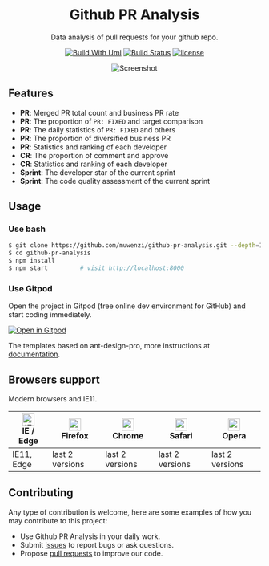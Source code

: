 <h1 align="center">Github PR Analysis</h1>

<div align="center">

Data analysis of pull requests for your github repo.

[![Build With Umi](https://img.shields.io/badge/build%20with-umi-028fe4.svg?style=flat-square)](http://umijs.org/)
[![Build Status](https://img.shields.io/travis/muwenzi/github-pr-analysis/master.svg?style=flat-square)](https://travis-ci.org/muwenzi/github-pr-analysis)
[![license](https://img.shields.io/github/license/muwenzi/github-pr-analysis.svg?style=flat-square)](https://github.com/muwenzi/github-pr-analysis/blob/master/LICENSE)

![Screenshot](https://user-images.githubusercontent.com/12554487/54403808-57385500-470c-11e9-8344-3d33336d940e.jpg)

</div>

## Features

- **PR**: Merged PR total count and business PR rate
- **PR**: The proportion of `PR: FIXED` and target comparison
- **PR**: The daily statistics of `PR: FIXED` and others
- **PR**: The proportion of diversified business PR
- **PR**: Statistics and ranking of each developer
- **CR**: The proportion of comment and approve
- **CR**: Statistics and ranking of each developer
- **Sprint**: The developer star of the current sprint
- **Sprint**: The code quality assessment of the current sprint

## Usage

### Use bash

```bash
$ git clone https://github.com/muwenzi/github-pr-analysis.git --depth=1
$ cd github-pr-analysis
$ npm install
$ npm start         # visit http://localhost:8000
```

### Use Gitpod

Open the project in Gitpod (free online dev environment for GitHub) and start coding immediately.

[![Open in Gitpod](https://gitpod.io/button/open-in-gitpod.svg)](https://gitpod.io/#https://github.com/muwenzi/github-pr-analysis)

The templates based on ant-design-pro, more instructions at [documentation](https://github.com/ant-design/ant-design-pro).

## Browsers support

Modern browsers and IE11.

| [<img src="https://raw.githubusercontent.com/alrra/browser-logos/master/src/edge/edge_48x48.png" alt="IE / Edge" width="24px" height="24px" />](http://godban.github.io/browsers-support-badges/)</br>IE / Edge | [<img src="https://raw.githubusercontent.com/alrra/browser-logos/master/src/firefox/firefox_48x48.png" alt="Firefox" width="24px" height="24px" />](http://godban.github.io/browsers-support-badges/)</br>Firefox | [<img src="https://raw.githubusercontent.com/alrra/browser-logos/master/src/chrome/chrome_48x48.png" alt="Chrome" width="24px" height="24px" />](http://godban.github.io/browsers-support-badges/)</br>Chrome | [<img src="https://raw.githubusercontent.com/alrra/browser-logos/master/src/safari/safari_48x48.png" alt="Safari" width="24px" height="24px" />](http://godban.github.io/browsers-support-badges/)</br>Safari | [<img src="https://raw.githubusercontent.com/alrra/browser-logos/master/src/opera/opera_48x48.png" alt="Opera" width="24px" height="24px" />](http://godban.github.io/browsers-support-badges/)</br>Opera |
| --------- | --------- | --------- | --------- | --------- |
| IE11, Edge| last 2 versions| last 2 versions| last 2 versions| last 2 versions

## Contributing

Any type of contribution is welcome, here are some examples of how you may contribute to this project:

- Use Github PR Analysis in your daily work.
- Submit [issues](http://github.com/muwenzi/github-pr-analysis/issues) to report bugs or ask questions.
- Propose [pull requests](http://github.com/muwenzi/github-pr-analysis/pulls) to improve our code.
